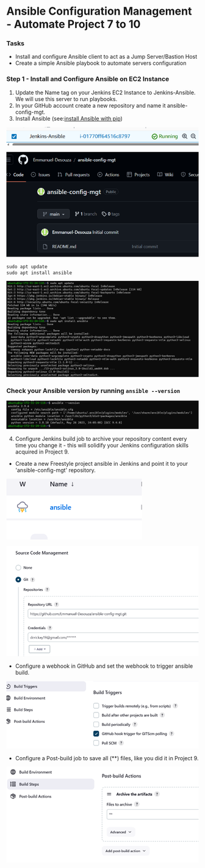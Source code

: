 # Ansible Configuration Management - Automate Project 7 to 10

### Tasks
- Install and configure Ansible client to act as a Jump Server/Bastion Host
- Create a simple Ansible playbook to automate servers configuration

### Step 1 - Install and Configure Ansible on EC2 Instance

1. Update the Name tag on your Jenkins EC2 Instance to Jenkins-Ansible. We will use this server to run playbooks.
2. In your GitHub account create a new repository and name it ansible-config-mgt.
3. Install Ansible (see:[install Ansible with pip](https://docs.ansible.com/ansible/latest/installation_guide/intro_installation.html#installing-ansible-with-pip))

![Jenkins-Ansible](./images/server-rename.png)

![Ansible Config Mgt Repo](./images/ansible-config-repo.png)

```
sudo apt update
sudo apt install ansible
```

![Ansible Installation](./images/install-ansible.png)

### Check your Ansible version by running `ansible --version`

![Ansible Version](./images/ansible-version.png)

4. Configure Jenkins build job to archive your repository content every time you change it - this will solidify your Jenkins configuration skills acquired in Project 9.

- Create a new Freestyle project ansible in Jenkins and point it to your 'ansible-config-mgt' repository.

![Ansible Version](./images/project-ansible.png)

![Point Project Ansible to GitHub repo](./images/point-repo.png)

- Configure a webhook in GitHub and set the webhook to trigger ansible build.

![Webhook Trigger](./images/build-trigger.png)

- Configure a Post-build job to save all (**) files, like you did it in Project 9.

![Post build](./images/post-build.png)

